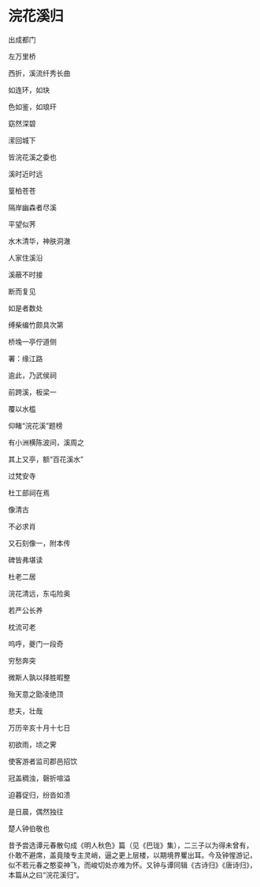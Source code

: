    

# 浣花溪归

出成都门

左万里桥

西折，溪流纤秀长曲

如连环，如玦

色如鉴，如琅玕

窈然深碧

潆回城下

皆浣花溪之委也

  

溪时近时远

篁柏苍苍

隔岸幽森者尽溪

平望似荠

水木清华，神肤洞澈

人家住溪沿

溪蔽不时接

断而复见

  

如是者数处

缚柴编竹颇具次第

桥堍一亭佇道侧

署：缘江路

  

逾此，乃武侯祠

前跨溪，板梁一

覆以水槛

仰睹“浣花溪”题榜

有小洲横陈波间，溪周之

其上又亭，额“百花溪水”

  

过梵安寺

杜工部祠在焉

像清古

不必求肖

又石刻像一，附本传

碑皆弗堪读

  

杜老二居

浣花清远，东屯险奥

若严公长养

枕流可老

呜呼，夔门一段奇

穷愁奔突

微斯人孰以择胜暇整

殆天意之勖凌绝顶

悲夫，壮哉

  

万历辛亥十月十七日

初欲雨，顷之霁

使客游者监司郡邑招饮

冠盖稠浊，磬折喧溢

迫暮促归，纷沓如溃

是日晨，偶然独往

楚人钟伯敬也

  

昔予尝选谭元春散句成《明人秋色》篇（见《巴珑》集），二三子以为得未曾有，仆敢不避席，盖竟陵专主灵峭，逼之更上层楼，以期境界矍出耳。今及钟惺游记，似不若元春之憨娈神飞，而峻切处亦难为怀。又钟与谭同辑《古诗归》《唐诗归》，本篇从之曰“浣花溪归”。